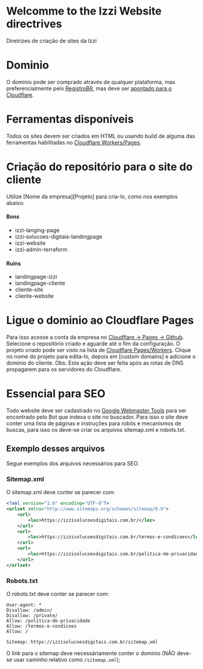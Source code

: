 # Welcomme to the Izzi Website directrives
Diretrizes de criação de sites da Izzi

# Dominio
O dominio pode ser comprado através de qualquer plataforma, mas preferencialmente pelo [RegistroBR](https://registro.br/), mas deve ser [apontado para o Cloudflare](https://dash.cloudflare.com/?to=/:account/add-site).

# Ferramentas disponíveis
Todos os sites devem ser criados em HTML ou usando build de alguma das ferramentas habilitadas no [Cloudflare Workers/Pages](https://developers.cloudflare.com/pages/configuration/build-configuration/).

# Criação do repositório para o site do cliente
Utilize [Nome da empresa][Projeto] para cria-lo, como nos exemplos abaixo:
#### Bons
- izzi-langing-page
- izzi-solucoes-digitais-landingpage
- izzi-website
- izzi-admin-terraform
#### Ruins
- landingpage-izzi
- landingpage-cliente
- cliente-site
- cliente-website

# Ligue o dominio ao Cloudflare Pages
Para isso acesse a conta da empresa no [Cloudflare -> Pages -> Github](https://dash.cloudflare.com/?to=:account/pages/new/provider/github). Selecione o repositório criado e aguarde até o fim da configuração.
O projeto criado pode ser visto na lista de [Cloudflare Pages/Workers](https://dash.cloudflare.com/?to=:account/workers-and-pages). Clique no nome do projeto para edita-lo, depois em [custom domains] e adicione o dominio do cliente.
Obs: Esta ação deve ser feita após as rotas de DNS propagarem para os servidores do Cloudflare.

# Essencial para SEO
Todo website deve ser cadastrado no [Google Webmaster Tools](https://search.google.com/search-console/welcome) para ser encontrado pelo Bot que indexa o site no buscador. Para isso o site deve conter uma lista de páginas e instruções para robôs e mecanismos de buscas, para isso os deve-se criar os arquivos sitemap.xml e robots.txt.

## Exemplo desses arquivos
Segue exemplos dos arquivos necessários para SEO.

### Sitemap.xml
O sitemap.xml deve conter se parecer com:
```xml
<?xml version="1.0" encoding="UTF-8"?>
<urlset xmlns="http://www.sitemaps.org/schemas/sitemap/0.9">
    <url>
        <loc>https://izzisolucoesdigitais.com.br/</loc>
    </url>
    <url>
        <loc>https://izzisolucoesdigitais.com.br/termos-e-condicoes</loc>
    </url>
    <url>
        <loc>https://izzisolucoesdigitais.com.br/politica-de-privacidade</loc>
    </url>
</urlset>
```

### Robots.txt
O robots.txt deve conter se parecer com:
```text
User-agent: *
Disallow: /admin/
Disallow: /private/
Allow: /politica-de-privacidade
Allow: /termos-e-condicoes
Allow: /

Sitemap: https://izzisolucoesdigitais.com.br/sitemap.xml
```
O link para o sitemap deve necessáriamente conter o dominio (NÃO deve-se usar caminho relativo como `/sitemap.xml`);

